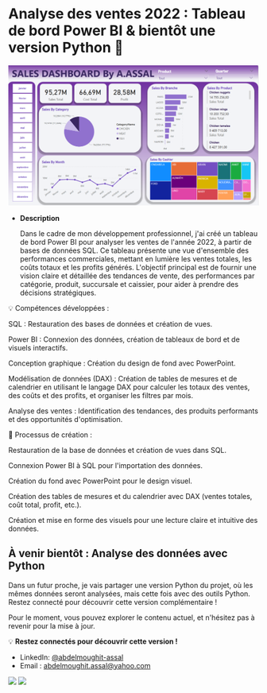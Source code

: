 # Analyse des ventes 2022 : Tableau de bord Power BI & bientôt une version Python 🚀
<img src="https://github.com/AbdelmoughitASSAL/Analyse_des_ventes_2022_SQL/blob/main/1.png" alt="Dashboard RH" width="600">

 - **Description**
   
    Dans le cadre de mon développement professionnel, j'ai créé un tableau de bord Power BI pour analyser les ventes de l'année 2022, à partir de bases de données SQL. Ce tableau présente une vue d'ensemble des performances commerciales, mettant en lumière les ventes totales, les coûts totaux et les profits générés. L'objectif principal est de fournir une vision claire et détaillée des tendances de vente, des performances par catégorie, produit, succursale et caissier, pour aider à prendre des décisions stratégiques.
    

💡 Compétences développées :

SQL : Restauration des bases de données et création de vues.

Power BI : Connexion des données, création de tableaux de bord et de visuels interactifs.

Conception graphique : Création du design de fond avec PowerPoint.

Modélisation de données (DAX) : Création de tables de mesures et de calendrier en utilisant le langage DAX pour calculer les totaux des ventes, des coûts et des profits, et organiser les filtres par mois.

Analyse des ventes : Identification des tendances, des produits performants et des opportunités d'optimisation.

🎯 Processus de création :

 Restauration de la base de données et création de vues dans SQL.

 Connexion Power BI à SQL pour l'importation des données.

 Création du fond avec PowerPoint pour le design visuel.

 Création des tables de mesures et du calendrier avec DAX (ventes totales, coût total, profit, etc.).

 Création et mise en forme des visuels pour une lecture claire et intuitive des données.

## À venir bientôt : Analyse des données avec Python

Dans un futur proche, je vais partager une version Python du projet, où les mêmes données seront analysées, mais cette fois avec des outils Python. Restez connecté pour découvrir cette version complémentaire !

Pour le moment, vous pouvez explorer le contenu actuel, et n'hésitez pas à revenir pour la mise à jour.

💡 **Restez connectés pour découvrir cette version !**  

- LinkedIn: [@abdelmoughit-assal](https://www.linkedin.com/in/abdelmoughit-assal/)
- Email : abdelmoughit.assal@yahoo.com
<div align="left"> 
  <a href = "mailto:abdelmoughit.assal@yahoo.com"><img src="https://img.shields.io/badge/Yahoo%20mail-6D4AFF?style=for-the-badge&logo=yahoomail&logoColor=white" target="_blank"></a>
  <a href="https://www.linkedin.com/in/abdelmoughit-assal" target="_blank"><img src="https://img.shields.io/badge/-LinkedIn-%230077B5?style=for-the-badge&logo=linkedin&logoColor=white" target="_blank"></a> 
</div>
